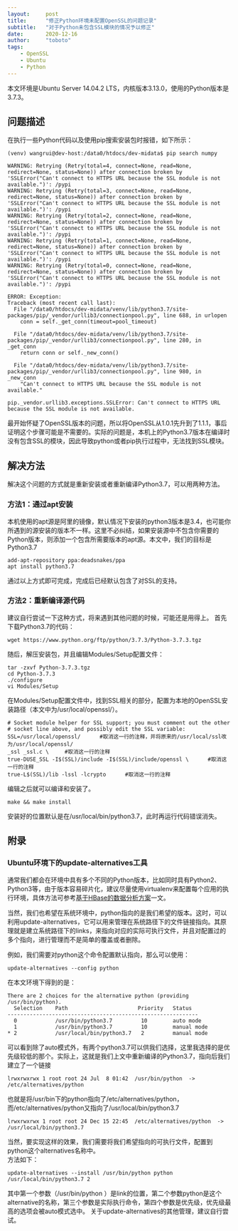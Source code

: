 ```yaml
---
layout:     post
title:      "修正Python环境未配置OpenSSL的问题记录"
subtitle:   "对于Python未包含SSL模块的情况予以修正"
date:       2020-12-16
author:     "toboto"
tags:
    - OpenSSL
    - Ubuntu
    - Python
---
```


本文环境是Ubuntu Server 14.04.2 LTS，内核版本3.13.0，使用的Python版本是3.7.3。

## 问题描述

在执行一些Python代码以及使用pip搜索安装包时报错，如下所示：
``` 
(venv) wangrui@dev-host:/data0/htdocs/dev-midata$ pip search numpy

WARNING: Retrying (Retry(total=4, connect=None, read=None, redirect=None, status=None)) after connection broken by 'SSLError("Can't connect to HTTPS URL because the SSL module is not available.")': /pypi
WARNING: Retrying (Retry(total=3, connect=None, read=None, redirect=None, status=None)) after connection broken by 'SSLError("Can't connect to HTTPS URL because the SSL module is not available.")': /pypi
WARNING: Retrying (Retry(total=2, connect=None, read=None, redirect=None, status=None)) after connection broken by 'SSLError("Can't connect to HTTPS URL because the SSL module is not available.")': /pypi
WARNING: Retrying (Retry(total=1, connect=None, read=None, redirect=None, status=None)) after connection broken by 'SSLError("Can't connect to HTTPS URL because the SSL module is not available.")': /pypi
WARNING: Retrying (Retry(total=0, connect=None, read=None, redirect=None, status=None)) after connection broken by 'SSLError("Can't connect to HTTPS URL because the SSL module is not available.")': /pypi

ERROR: Exception:
Traceback (most recent call last):
  File "/data0/htdocs/dev-midata/venv/lib/python3.7/site-packages/pip/_vendor/urllib3/connectionpool.py", line 688, in urlopen
    conn = self._get_conn(timeout=pool_timeout)

  File "/data0/htdocs/dev-midata/venv/lib/python3.7/site-packages/pip/_vendor/urllib3/connectionpool.py", line 280, in _get_conn
    return conn or self._new_conn()

  File "/data0/htdocs/dev-midata/venv/lib/python3.7/site-packages/pip/_vendor/urllib3/connectionpool.py", line 980, in _new_conn
    "Can't connect to HTTPS URL because the SSL module is not available."

pip._vendor.urllib3.exceptions.SSLError: Can't connect to HTTPS URL because the SSL module is not available.
``` 
最开始怀疑了OpenSSL版本的问题，所以将OpenSSL从1.0.1先升到了1.1.1，事后证明这个步骤可能是不需要的。实际的问题是，本机上的Python3.7版本在编译时没有包含SSL的模块，因此导致python或者pip执行过程中，无法找到SSL模块。

## 解决方法
解决这个问题的方式就是重新安装或者重新编译Python3.7，可以用两种方法。

### 方法1：通过apt安装
本机使用的apt源是阿里的镜像，默认情况下安装的python3版本是3.4，也可能你所遇到的源安装的版本不一样。这里不必纠结，如果安装源中不包含你需要的Python版本，则添加一个包含所需要版本的apt源。本文中，我们的目标是Python3.7
```
add-apt-repository ppa:deadsnakes/ppa
apt install python3.7
```
通过以上方式即可完成，完成后已经默认包含了对SSL的支持。

### 方法2：重新编译源代码
建议自行尝试一下这种方式，将来遇到其他问题的时候，可能还是用得上。
首先下载Python3.7的代码：
```
wget https://www.python.org/ftp/python/3.7.3/Python-3.7.3.tgz
```
随后，解压安装包，并且编辑Modules/Setup配置文件：
```
tar -zxvf Python-3.7.3.tgz
cd Python-3.7.3
./configure
vi Modules/Setup
```
在Modules/Setup配置文件中，找到SSL相关的部分，配置为本地的OpenSSL安装路径（本文中为/usr/local/openssl/）。
```
# Socket module helper for SSL support; you must comment out the other
# socket line above, and possibly edit the SSL variable:
SSL=/usr/local/openssl/      #取消这一行的注释，并将原来的/usr/local/ssl改为/usr/local/openssl/
_ssl _ssl.c \     #取消这一行的注释
true-DUSE_SSL -I$(SSL)/include -I$(SSL)/include/openssl \      #取消这一行的注释
true-L$(SSL)/lib -lssl -lcrypto      #取消这一行的注释
```
编辑之后就可以编译和安装了。
```
make && make install
```
安装好的位置默认是在/usr/local/bin/python3.7，此时再运行代码错误消失。

## 附录
### Ubuntu环境下的update-alternatives工具
通常我们都会在环境中具有多个不同的Python版本，比如同时具有Python2、Python3等，由于版本容易碎片化，建议尽量使用virtualenv来配置每个应用的执行环境，具体方法可参考[基于HBase的数据分析方案](/2020/06/09/基于HBase的数据分析方案.html)一文。

当然，我们也希望在系统环境中，python指向的是我们希望的版本。这时，可以利用update-alternatives，它可以用来管理在系统路径下的文件链接指向。其原理就是建立系统路径下的links，来指向对应的实际可执行文件，并且对配置过的多个指向，进行管理而不是简单的覆盖或者删除。

例如，我们需要对python这个命令配置默认指向，那么可以使用：
```
update-alternatives --config python
```
在本文环境下得到的是：
```
There are 2 choices for the alternative python (providing /usr/bin/python).
  Selection    Path                      Priority   Status
------------------------------------------------------------
  0            /usr/bin/python3.7         10        auto mode
  1            /usr/bin/python3.7         10        manual mode
* 2            /usr/local/bin/python3.7   2         manual mode
```
可以看到除了auto模式外，有两个python3.7可以供我们选择，这里我选择的是优先级较低的那个。实际上，这就是我们上文中重新编译的Python3.7，指向后我们建立了一个链接
```
lrwxrwxrwx 1 root root 24 Jul  8 01:42  /usr/bin/python  ->  /etc/alternatives/python 
```
也就是将/usr/bin下的python指向了/etc/alternatives/python，而/etc/alternatives/python又指向了/usr/local/bin/python3.7
```
lrwxrwxrwx 1 root root 24 Dec 15 22:45  /etc/alternatives/python  ->  /usr/local/bin/python3.7
```
当然，要实现这样的效果，我们需要将我们希望指向的可执行文件，配置到python这个alternatives名称中。   
方法如下：
```
update-alternatives --install /usr/bin/python python /usr/local/bin/python3.7 2
```
其中第一个参数（/usr/bin/python ）是link的位置，第二个参数python是这个alternative的名称，第三个参数是实际执行命令，第四个参数是优先级，优先级最高的选项会被auto模式选中。
关于update-alternatives的其他管理，建议自行尝试。
